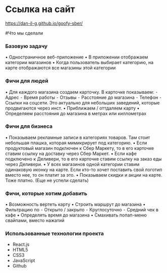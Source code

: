 # Ссылка на сайт

https://dan-il-g.github.io/goofy-sber/

#Что мы сделали

### Базовую задачу
 • Одностраничное веб-приложение
 • В приложении отображаем категории магазинов
 • Когда пользователь выбирает категорию, на карте отображаются все магазины этой категории

### Фичи для людей
 • Для каждого магазина создаем карточку. В карточке показываем:
 ⁃ Адрес
 ⁃ Время работы
 ⁃ Отзывы
 ⁃ Расстояние до магазина
 ⁃ Телефон
 ⁃ Ссылки на соцсети. Это актуально для небольших заведений, которые продвигаются через инст.
 • Приближаем / оттдаляем карту
 • Определяем расстояния до магазина в метрах или киллометрах

### Фичи для бизнеса
 • Показываем рекламные записи в категориях товаров. Там стоит небольшая плашка, которая мимикрирует под категорию. 
 • Если продуктовый магазин подключен к Сбер Маркету, то в его карточке ставим ссылку на доставку через Сбер Маркет. 
 • Если кафе подключено к Деливери, то в его карточке ставим ссылку на заказ еды через Деливери. 
 • У всех магазинов одной категории ставим одинаковую иконку на карте. Если кто-то хочет поставить свой логотип вместо нее, то он платит за это.
 • Показываем скидки и акции на карте. Тоже платно. (Еще не успели сделать)

### Фичи, которые хотим добавить
 • Возможность вертеть карту
 • Строить маршрут до магазина
 • Фильтрацию по
 ⁃ Открыто / закрыто
 ⁃ Круглосуточно
 ⁃ Средний чек в кафе
 • Определять время до магазина
 • Cмахивать попап-меню свайпами, вместо нажатий
 
### Использованные технологии проекта

* React.js
* HTML5
* CSS3
* JavaScript
* Github
